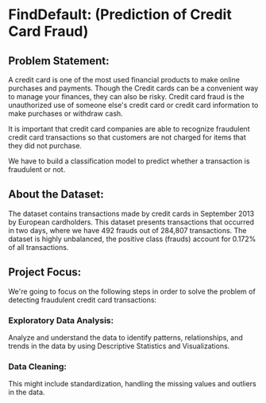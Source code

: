 # FindDefault: (Prediction of Credit Card Fraud)
## Problem Statement:
A credit card is one of the most used financial products to make online purchases and payments. Though the Credit cards can be a convenient way to manage your finances, they can also be risky. Credit card fraud is the unauthorized use of someone else's credit card or credit card information to make purchases or withdraw cash.

It is important that credit card companies are able to recognize fraudulent credit card transactions so that customers are not charged for items that they did not purchase. 

We have to build a classification model to predict whether a transaction is fraudulent or not.
## About the Dataset:
The dataset contains transactions made by credit cards in September 2013 by European cardholders. This dataset presents transactions that occurred in two days, where we have 492 frauds out of 284,807 transactions. The dataset is highly unbalanced, the positive class (frauds) account for 0.172% of all transactions.
## Project Focus:
We're going to focus on the following steps in order to solve the problem of detecting fraudulent credit card transactions:
### Exploratory Data Analysis:
Analyze and understand the data to identify patterns, relationships, and trends in the data by using Descriptive Statistics and Visualizations.
### Data Cleaning:
This might include standardization, handling the missing values and outliers in the data. 
